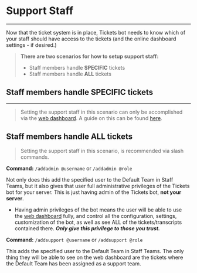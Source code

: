 # Support Staff
***

Now that the ticket system is in place, Tickets bot needs to know which of your staff should have access to the tickets (and the online dashboard settings - if desired.)

> **There are two scenarios for how to setup support staff:**
> - Staff members handle **SPECIFIC** tickets
> - Staff members handle **ALL** tickets


## Staff members handle SPECIFIC tickets
***
> Setting the support staff in this scenario can only be accomplished via the [web dashboard](https://dashboard.ticketsbot.cloud). A guide on this can be found [here](../dashboard/staff-teams.md).


## Staff members handle ALL tickets
> Setting the support staff in this scenario, is recommended via slash commands. 
<!-- A quick explanation of which to use, and why, can be found [here](../commands/add-admin-support.md). -->
**Command:** `/addadmin @username` or `/addadmin @role`

Not only does this add the specified user to the Default Team in Staff Teams, but it also gives that user full administrative privileges of the Tickets bot for your server. This is just having admin of the Tickets bot, **not your server**.
- Having admin privileges of the bot means the user will be able to use the [web dashboard](https://dashboard.ticketsbot.cloud) fully, and control all the configuration, settings, customization of the bot, as well as see ALL of the tickets/transcripts contained there. ***Only give this privilege to those you trust.***

**Command:** `/addsupport @username` or `/addsupport @role`
 
This adds the specified user to the Default Team in Staff Teams. The only thing they will be able to see on the web dashboard are the tickets where the Default Team has been assigned as a support team.
